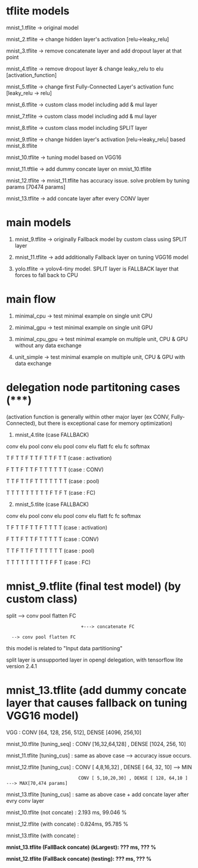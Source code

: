 # tflite models

mnist_1.tflite -> original model 

mnist_2.tflite -> change hidden layer's activation [relu->leaky_relu]

mnist_3.tflite -> remove concatenate layer and add dropout layer at that point

mnist_4.tflite -> remove dropout layer & change leaky_relu to elu [activation_function]

mnist_5.tflite -> change first Fully-Connected Layer's activation func [leaky_relu -> relu]

mnist_6.tflite -> custom class model including add & mul layer

mnist_7.tflite -> custom class model including add & mul layer

mnist_8.tflite -> custom class model including SPLIT layer

mnist_9.tflite -> change hidden layer's activation [relu->leaky_relu] based mnist_8.tflite

mnist_10.tflite -> tuning model based on VGG16 

mnist_11.tftlie -> add dummy concate layer on mnist_10.tflite

mnist_12.tflite -> mnist_11.tflite has accuracy issue. solve problem by tuning params [70474 params]

mnist_13.tflite -> add concate layer after every CONV layer
# main models

1. mnist_9.tflite -> originally Fallback model by custom class using SPLIT layer

2. mnist_11.tflite -> add additionally Fallback layer on tuning VGG16 model

3. yolo.tflite -> yolov4-tiny model. SPLIT layer is FALLBACK layer that forces to fall back to CPU

# main flow

1. minimal_cpu -> test minimal example on single unit CPU 

2. minimal_gpu -> test minimal example on single unit GPU

3. minimal_cpu_gpu -> test minimal example on multiple unit, CPU & GPU without any data exchange

4. unit_simple -> test minimal example on multiple unit, CPU & GPU with data exchange


# delegation node partitoning cases (***)

(activation function is generally within other major layer (ex CONV, Fully-Connected), but there is exceptional case for memory optimization)

1. mnist_4.tlite (case FALLBACK)

conv elu pool conv elu pool conv elu flatt fc elu fc softmax

  T   F   T     T   F    T    T   F    T   T   F  T     T    (case : activation)

  F   T   T     F   T    T    F   T    T   T   T  T     T    (case : CONV)

  T   T   F     T   T    F    T   T    T   T   T  T     T    (case : pool)

  T   T   T     T   T    T    T   T    T   F   T  F     T    (case : FC)  

2. mnist_5.tlite (case FALLBACK)

conv elu pool conv elu pool conv elu flatt fc fc softmax

  T   F   T     T   F    T    T   F    T   T   T     T    (case : activation)

  F   T   T     F   T    T    F   T    T   T   T     T    (case : CONV)

  T   T   F     T   T    F    T   T    T   T   T     T    (case : pool)

  T   T   T     T   T    T    T   T    T   F   F     T    (case : FC)  


# mnist_9.tflite (final test model) (by custom class)

split --> conv pool flatten FC

                                +---> concatenate FC

      --> conv pool flatten FC

this model is related to "Input data partitioning"

split layer is unsupported layer in opengl delegation, with tensorflow lite version 2.4.1


# mnist_13.tflite (add dummy concate layer that causes fallback  on tuning VGG16 model)

VGG : CONV [64, 128, 256, 512], DENSE [4096, 256,10]

mnist_10.tflite [tuning_seq] : CONV [16,32,64,128] , DENSE [1024, 256, 10]

mnist_11.tflite [tuning_cus] : same as above case --> accuracy issue occurs.

mnist_12.tflite [tuning_cus] : CONV [ 4,8,16,32] , DENSE [ 64, 32, 10] --> MIN
 
                               CONV [ 5,10,20,30] , DENSE [ 128, 64,10 ]  ---> MAX[70,474 params]

mnist_13.tflite [tuning_cus] : same as above case + add concate layer after evry conv layer

mnist_10.tflite (not concate) : 2.193 ms, 99.046 %

mnist_12.tflite (with concate) : 0.824ms, 95.785 %

mnist_13.tflite (with concate) : 


**mnist_13.tflite (FallBack concate) (kLargest): ??? ms, ??? %** 


**mnist_12.tflite (FallBack concate) (testing): ??? ms,  ??? %** 







